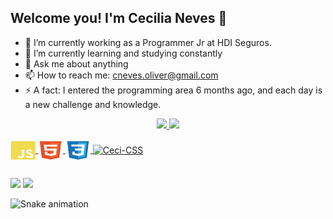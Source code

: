 ## Welcome you! I'm Cecilia Neves 👋


- 🔭 I’m currently working as a Programmer Jr at HDI Seguros.
- 🌱 I’m currently learning and studying constantly
- 💬 Ask me about anything
- 📫 How to reach me: cneves.oliver@gmail.com
- ⚡ A fact: I entered the programming area 6 months ago, and each day is a new challenge and knowledge.

<div align="center">
  <a href="https://github.com/cecilianeves22">
  <img height="180em" src="https://github-readme-stats.vercel.app/api?username=cecilianeves22&show_icons=true&theme=vision-friendly-dark&include_all_commits=true&count_private=true"/>
  <img height="180em" src="https://github-readme-stats.vercel.app/api/top-langs/?username=cecilianeves22&layout=compact&langs_count=7&theme=vision-friendly-dark"/>
</div>
  
  <div style="display: inline_block"><br>
  <img align="center" alt="Ceci-Js" height="30" width="40" src="https://raw.githubusercontent.com/devicons/devicon/master/icons/javascript/javascript-plain.svg">
  <img align="center" alt="Ceci-HTML" height="30" width="40" src="https://raw.githubusercontent.com/devicons/devicon/master/icons/html5/html5-original.svg">
  <img align="center" alt="Ceci-CSS" height="30" width="40" src="https://raw.githubusercontent.com/devicons/devicon/master/icons/css3/css3-original.svg">
  <img align="center" alt="Ceci-CSS" height="30" width="40" src="https://cdn.jsdelivr.net/gh/devicons/devicon/icons/java/java-plain-wordmark.svg" />

   ##
 
<div> 
  <a href="https://www.instagram.com/cecisneves_/" target="_blank"><img src="https://img.shields.io/badge/-Instagram-%23E4405F?style=for-the-badge&logo=instagram&logoColor=white" target="_blank"></a>
  <a href="https://www.linkedin.com/in/cecilia-neves-/" target="_blank"><img src="https://img.shields.io/badge/-LinkedIn-%230077B5?style=for-the-badge&logo=linkedin&logoColor=white" target="_blank"></a> 
  
   ![Snake animation](https://github.com/cecilianeves22/rafaballerini/blob/output/github-contribution-grid-snake.svg)
 
</div>

 
